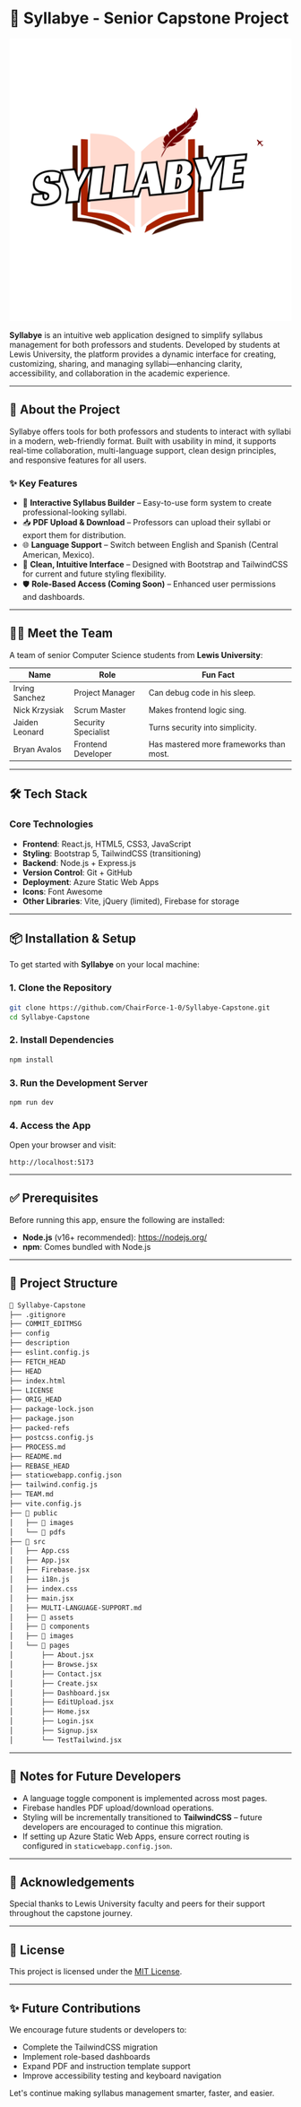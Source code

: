 # 📘 Syllabye - Senior Capstone Project

![Syllabye Logo](public/images/Syllabye-White-White.png)

**Syllabye** is an intuitive web application designed to simplify syllabus management for both professors and students. Developed by students at Lewis University, the platform provides a dynamic interface for creating, customizing, sharing, and managing syllabi—enhancing clarity, accessibility, and collaboration in the academic experience.

---

## 🚀 About the Project

Syllabye offers tools for both professors and students to interact with syllabi in a modern, web-friendly format. Built with usability in mind, it supports real-time collaboration, multi-language support, clean design principles, and responsive features for all users.

### ✨ Key Features

- 🔧 **Interactive Syllabus Builder** – Easy-to-use form system to create professional-looking syllabi.
- 📥 **PDF Upload & Download** – Professors can upload their syllabi or export them for distribution.
- 🌐 **Language Support** – Switch between English and Spanish (Central American, Mexico).
- 🎯 **Clean, Intuitive Interface** – Designed with Bootstrap and TailwindCSS for current and future styling flexibility.
- 🛡️ **Role-Based Access (Coming Soon)** – Enhanced user permissions and dashboards.

---

## 👨‍💻 Meet the Team

A team of senior Computer Science students from **Lewis University**:

| Name             | Role                | Fun Fact                             |
|------------------|---------------------|--------------------------------------|
| Irving Sanchez   | Project Manager     | Can debug code in his sleep.         |
| Nick Krzysiak    | Scrum Master        | Makes frontend logic sing.           |
| Jaiden Leonard   | Security Specialist | Turns security into simplicity.      |
| Bryan Avalos     | Frontend Developer  | Has mastered more frameworks than most. |

---

## 🛠️ Tech Stack

### Core Technologies

- **Frontend**: React.js, HTML5, CSS3, JavaScript
- **Styling**: Bootstrap 5, TailwindCSS (transitioning)
- **Backend**: Node.js + Express.js
- **Version Control**: Git + GitHub
- **Deployment**: Azure Static Web Apps
- **Icons**: Font Awesome
- **Other Libraries**: Vite, jQuery (limited), Firebase for storage

---

## 📦 Installation & Setup

To get started with **Syllabye** on your local machine:

### 1. Clone the Repository

```bash
git clone https://github.com/ChairForce-1-0/Syllabye-Capstone.git
cd Syllabye-Capstone
```

### 2. Install Dependencies

```bash
npm install
```

### 3. Run the Development Server

```bash
npm run dev
```

### 4. Access the App

Open your browser and visit:

```plaintext
http://localhost:5173
```

---

## ✅ Prerequisites

Before running this app, ensure the following are installed:

- **Node.js** (v16+ recommended): <https://nodejs.org/>
- **npm**: Comes bundled with Node.js

---

## 📁 Project Structure

```markdown
📁 Syllabye-Capstone
├── .gitignore
├── COMMIT_EDITMSG
├── config
├── description
├── eslint.config.js
├── FETCH_HEAD
├── HEAD
├── index.html
├── LICENSE
├── ORIG_HEAD
├── package-lock.json
├── package.json
├── packed-refs
├── postcss.config.js
├── PROCESS.md
├── README.md
├── REBASE_HEAD
├── staticwebapp.config.json
├── tailwind.config.js
├── TEAM.md
├── vite.config.js
├── 📁 public
│   ├── 📁 images
│   └── 📁 pdfs
├── 📁 src
│   ├── App.css
│   ├── App.jsx
│   ├── Firebase.jsx
│   ├── i18n.js
│   ├── index.css
│   ├── main.jsx
│   ├── MULTI-LANGUAGE-SUPPORT.md
│   ├── 📁 assets
│   ├── 📁 components
│   ├── 📁 images
│   └── 📁 pages
│       ├── About.jsx
│       ├── Browse.jsx
│       ├── Contact.jsx
│       ├── Create.jsx
│       ├── Dashboard.jsx
│       ├── EditUpload.jsx
│       ├── Home.jsx
│       ├── Login.jsx
│       ├── Signup.jsx
│       └── TestTailwind.jsx
```

---

## 🔧 Notes for Future Developers

- A language toggle component is implemented across most pages.
- Firebase handles PDF upload/download operations.
- Styling will be incrementally transitioned to **TailwindCSS** – future developers are encouraged to continue this migration.
- If setting up Azure Static Web Apps, ensure correct routing is configured in `staticwebapp.config.json`.

---

## 🙌 Acknowledgements

Special thanks to Lewis University faculty and peers for their support throughout the capstone journey.

---

## 📄 License

This project is licensed under the [MIT License](LICENSE).

---

## ✨ Future Contributions

We encourage future students or developers to:

- Complete the TailwindCSS migration
- Implement role-based dashboards
- Expand PDF and instruction template support
- Improve accessibility testing and keyboard navigation

Let's continue making syllabus management smarter, faster, and easier.
